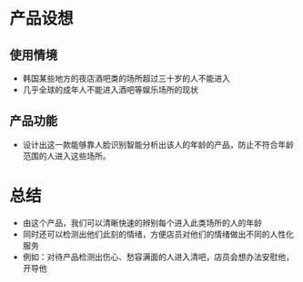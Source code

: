 # 产品设想   
  ## 使用情境  
   * 韩国某些地方的夜店酒吧类的场所超过三十岁的人不能进入  
   * 几乎全球的成年人不能进入酒吧等娱乐场所的现状  
  ## 产品功能   
   * 设计出这一款能够靠人脸识别智能分析出该人的年龄的产品，防止不符合年龄范围的人进入这些场所。
# 总结  
* 由这个产品，我们可以清晰快速的辨别每个进入此类场所的人的年龄  
* 同时还可以检测出他们此刻的情绪，方便店员对他们的情绪做出不同的人性化服务  
* 例如：对待产品检测出伤心、愁容满面的人进入清吧，店员会想办法安慰他，开导他
